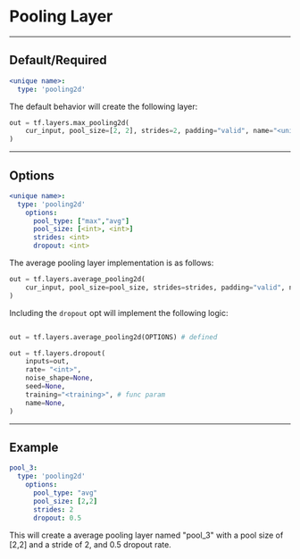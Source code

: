 # Pooling Layer

---

## Default/Required

```yaml
<unique name>:
  type: 'pooling2d'
```

The default behavior will create the following layer:

```python
out = tf.layers.max_pooling2d(
    cur_input, pool_size=[2, 2], strides=2, padding="valid", name="<unique name>"
)
```

---

## Options

```yaml
<unique name>:
  type: 'pooling2d'
    options:
      pool_type: ["max","avg"]
      pool_size: [<int>, <int>]
      strides: <int>
      dropout: <int>
```

The average pooling layer implementation is as follows:

```python
out = tf.layers.average_pooling2d(
    cur_input, pool_size=pool_size, strides=strides, padding="valid", name=name
)
```

Including the `dropout` opt will implement the following logic:

```python

out = tf.layers.average_pooling2d(OPTIONS) # defined

out = tf.layers.dropout(
    inputs=out,
    rate= "<int>",
    noise_shape=None,
    seed=None,
    training="<training>", # func param
    name=None,
)

```

---

## Example

```yaml
pool_3:
  type: 'pooling2d'
    options:
      pool_type: "avg"
      pool_size: [2,2]
      strides: 2
      dropout: 0.5
```

This will create a average pooling layer named "pool_3" with a pool size of [2,2] and a stride of 2, and 0.5 dropout rate.